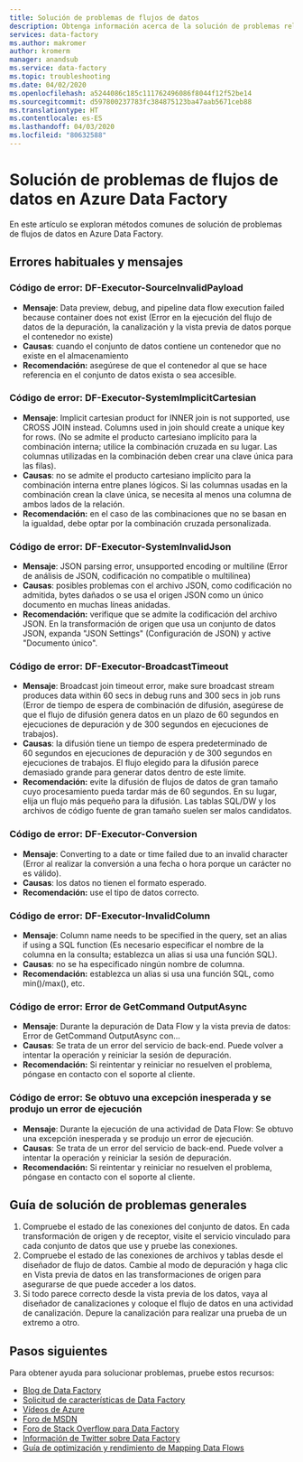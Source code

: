 ```yaml
---
title: Solución de problemas de flujos de datos
description: Obtenga información acerca de la solución de problemas relacionados con flujos de datos en Azure Data Factory.
services: data-factory
ms.author: makromer
author: kromerm
manager: anandsub
ms.service: data-factory
ms.topic: troubleshooting
ms.date: 04/02/2020
ms.openlocfilehash: a5244086c185c111762496086f8044f12f52be14
ms.sourcegitcommit: d597800237783fc384875123ba47aab5671ceb88
ms.translationtype: HT
ms.contentlocale: es-ES
ms.lasthandoff: 04/03/2020
ms.locfileid: "80632588"
---
```

# <a name="troubleshoot-data-flows-in-azure-data-factory"></a>Solución de problemas de flujos de datos en Azure Data Factory

En este artículo se exploran métodos comunes de solución de problemas de flujos de datos en Azure Data Factory.

## <a name="common-errors-and-messages"></a>Errores habituales y mensajes

### <a name="error-code-df-executor-sourceinvalidpayload"></a>Código de error: DF-Executor-SourceInvalidPayload
- **Mensaje**: Data preview, debug, and pipeline data flow execution failed because container does not exist (Error en la ejecución del flujo de datos de la depuración, la canalización y la vista previa de datos porque el contenedor no existe)
- **Causas**: cuando el conjunto de datos contiene un contenedor que no existe en el almacenamiento
- **Recomendación:** asegúrese de que el contenedor al que se hace referencia en el conjunto de datos exista o sea accesible.

### <a name="error-code-df-executor-systemimplicitcartesian"></a>Código de error: DF-Executor-SystemImplicitCartesian

- **Mensaje**: Implicit cartesian product for INNER join is not supported, use CROSS JOIN instead. Columns used in join should create a unique key for rows. (No se admite el producto cartesiano implícito para la combinación interna; utilice la combinación cruzada en su lugar. Las columnas utilizadas en la combinación deben crear una clave única para las filas).
- **Causas**: no se admite el producto cartesiano implícito para la combinación interna entre planes lógicos. Si las columnas usadas en la combinación crean la clave única, se necesita al menos una columna de ambos lados de la relación.
- **Recomendación:** en el caso de las combinaciones que no se basan en la igualdad, debe optar por la combinación cruzada personalizada.

### <a name="error-code-df-executor-systeminvalidjson"></a>Código de error: DF-Executor-SystemInvalidJson

- **Mensaje**: JSON parsing error, unsupported encoding or multiline (Error de análisis de JSON, codificación no compatible o multilínea)
- **Causas**: posibles problemas con el archivo JSON, como codificación no admitida, bytes dañados o se usa el origen JSON como un único documento en muchas líneas anidadas.
- **Recomendación:** verifique que se admite la codificación del archivo JSON. En la transformación de origen que usa un conjunto de datos JSON, expanda "JSON Settings" (Configuración de JSON) y active "Documento único".
 
### <a name="error-code-df-executor-broadcasttimeout"></a>Código de error: DF-Executor-BroadcastTimeout

- **Mensaje**: Broadcast join timeout error, make sure broadcast stream produces data within 60 secs in debug runs and 300 secs in job runs (Error de tiempo de espera de combinación de difusión, asegúrese de que el flujo de difusión genera datos en un plazo de 60 segundos en ejecuciones de depuración y de 300 segundos en ejecuciones de trabajos).
- **Causas**: la difusión tiene un tiempo de espera predeterminado de 60 segundos en ejecuciones de depuración y de 300 segundos en ejecuciones de trabajos. El flujo elegido para la difusión parece demasiado grande para generar datos dentro de este límite.
- **Recomendación:** evite la difusión de flujos de datos de gran tamaño cuyo procesamiento pueda tardar más de 60 segundos. En su lugar, elija un flujo más pequeño para la difusión. Las tablas SQL/DW y los archivos de código fuente de gran tamaño suelen ser malos candidatos.

### <a name="error-code-df-executor-conversion"></a>Código de error: DF-Executor-Conversion

- **Mensaje**: Converting to a date or time failed due to an invalid character (Error al realizar la conversión a una fecha o hora porque un carácter no es válido).
- **Causas**: los datos no tienen el formato esperado.
- **Recomendación:** use el tipo de datos correcto.

### <a name="error-code-df-executor-invalidcolumn"></a>Código de error: DF-Executor-InvalidColumn

- **Mensaje**: Column name needs to be specified in the query, set an alias if using a SQL function (Es necesario especificar el nombre de la columna en la consulta; establezca un alias si usa una función SQL).
- **Causas**: no se ha especificado ningún nombre de columna.
- **Recomendación:** establezca un alias si usa una función SQL, como min()/max(), etc.

### <a name="error-code-getcommand-outputasync-failed"></a>Código de error: Error de GetCommand OutputAsync

- **Mensaje**: Durante la depuración de Data Flow y la vista previa de datos: Error de GetCommand OutputAsync con...
- **Causas**: Se trata de un error del servicio de back-end. Puede volver a intentar la operación y reiniciar la sesión de depuración.
- **Recomendación:** Si reintentar y reiniciar no resuelven el problema, póngase en contacto con el soporte al cliente.

### <a name="error-code-hit-unexpected-exception-and-execution-failed"></a>Código de error: Se obtuvo una excepción inesperada y se produjo un error de ejecución

- **Mensaje**: Durante la ejecución de una actividad de Data Flow: Se obtuvo una excepción inesperada y se produjo un error de ejecución.
- **Causas**: Se trata de un error del servicio de back-end. Puede volver a intentar la operación y reiniciar la sesión de depuración.
- **Recomendación:** Si reintentar y reiniciar no resuelven el problema, póngase en contacto con el soporte al cliente.

## <a name="general-troubleshooting-guidance"></a>Guía de solución de problemas generales

1. Compruebe el estado de las conexiones del conjunto de datos. En cada transformación de origen y de receptor, visite el servicio vinculado para cada conjunto de datos que use y pruebe las conexiones.
1. Compruebe el estado de las conexiones de archivos y tablas desde el diseñador de flujo de datos. Cambie al modo de depuración y haga clic en Vista previa de datos en las transformaciones de origen para asegurarse de que puede acceder a los datos.
1. Si todo parece correcto desde la vista previa de los datos, vaya al diseñador de canalizaciones y coloque el flujo de datos en una actividad de canalización. Depure la canalización para realizar una prueba de un extremo a otro.

## <a name="next-steps"></a>Pasos siguientes

Para obtener ayuda para solucionar problemas, pruebe estos recursos:
*  [Blog de Data Factory](https://azure.microsoft.com/blog/tag/azure-data-factory/)
*  [Solicitud de características de Data Factory](https://feedback.azure.com/forums/270578-data-factory)
*  [Vídeos de Azure](https://azure.microsoft.com/resources/videos/index/?sort=newest&services=data-factory)
*  [Foro de MSDN](https://social.msdn.microsoft.com/Forums/home?sort=relevancedesc&brandIgnore=True&searchTerm=data+factory)
*  [Foro de Stack Overflow para Data Factory](https://stackoverflow.com/questions/tagged/azure-data-factory)
*  [Información de Twitter sobre Data Factory](https://twitter.com/hashtag/DataFactory)
*  [Guía de optimización y rendimiento de Mapping Data Flows](concepts-data-flow-performance.md)
